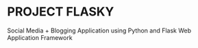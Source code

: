 # PROJECT FLASKY

Social Media + Blogging Application using Python and Flask Web Application Framework
